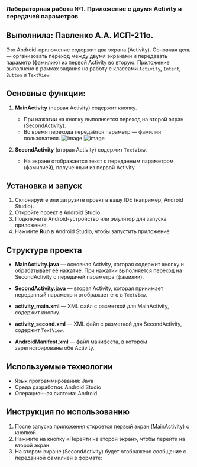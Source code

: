 ### Лабораторная работа №1. Приложение с двумя Activity и передачей параметров
## Выполнила: Павленко А.А. ИСП-211о.

Это Android-приложение содержит два экрана (Activity). Основная цель — организовать переход между двумя экранами и передавать параметр (фамилию) из первой Activity во вторую. Приложение выполнено в рамках задания на работу с классами `Activity`, `Intent`, `Button` и `TextView`.

## Основные функции:
1. **MainActivity** (первая Activity) содержит кнопку.
    - При нажатии на кнопку выполняется переход на второй экран (SecondActivity).
    - Во время перехода передаётся параметр — фамилия пользователя.
![image](https://github.com/user-attachments/assets/df106a82-5bcb-44b2-8c77-3b7d07a8e04c)
![image](https://github.com/user-attachments/assets/c61fd18e-b779-49d2-a281-99984a0594ff)


2. **SecondActivity** (вторая Activity) содержит `TextView`.
    - На экране отображается текст с переданным параметром (фамилией), полученным из первой Activity.

## Установка и запуск

1. Склонируйте или загрузите проект в вашу IDE (например, Android Studio).
2. Откройте проект в Android Studio.
3. Подключите Android-устройство или эмулятор для запуска приложения.
4. Нажмите **Run** в Android Studio, чтобы запустить приложение.

## Структура проекта

- **MainActivity.java** — основная Activity, которая содержит кнопку и обрабатывает её нажатие. При нажатии выполняется переход на SecondActivity с передачей параметра (фамилии).

- **SecondActivity.java** — вторая Activity, которая принимает переданный параметр и отображает его в `TextView`.

- **activity_main.xml** — XML файл с разметкой для MainActivity, содержит кнопку.

- **activity_second.xml** — XML файл с разметкой для SecondActivity, содержит `TextView`.

- **AndroidManifest.xml** — файл манифеста, в котором зарегистрированы обе Activity.

## Используемые технологии

- Язык программирования: Java
- Среда разработки: Android Studio
- Операционная система: Android

## Инструкция по использованию

1. После запуска приложения откроется первый экран (MainActivity) с кнопкой.
2. Нажмите на кнопку «Перейти на второй экран», чтобы перейти на второй экран.
3. На втором экране (SecondActivity) будет отображено сообщение с переданной фамилией в формате: 
